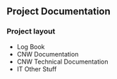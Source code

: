## Project Documentation

### Project layout

- Log Book
- CNW Documentation
- CNW Technical Documentation
- IT Other Stuff
